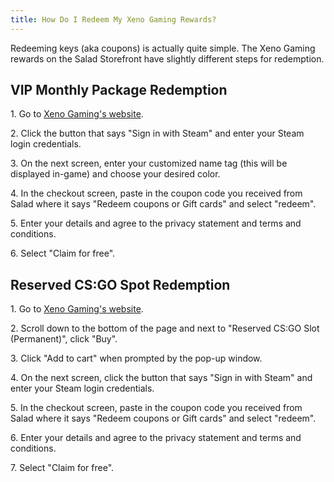 ```yaml
---
title: How Do I Redeem My Xeno Gaming Rewards?
---
```


Redeeming keys (aka coupons) is actually quite simple. The Xeno Gaming rewards on the Salad Storefront have slightly
different steps for redemption.

## VIP Monthly Package Redemption

1\. Go to [Xeno Gaming's website](https://store.xgc.gg/checkout/packages/add/3281929/single).

2\. Click the button that says "Sign in with Steam" and enter your Steam login credentials.

3\. On the next screen, enter your customized name tag (this will be displayed in-game) and choose your desired color.

4\. In the checkout screen, paste in the coupon code you received from Salad where it says "Redeem coupons or Gift
cards" and select "redeem".

5\. Enter your details and agree to the privacy statement and terms and conditions.

6\. Select "Claim for free".

## Reserved CS:GO Spot Redemption

1\. Go to [Xeno Gaming's website](https://store.xgc.gg/category/monthly).

2\. Scroll down to the bottom of the page and next to "Reserved CS:GO Slot (Permanent)", click "Buy".

3\. Click "Add to cart" when prompted by the pop-up window.

4\. On the next screen, click the button that says "Sign in with Steam" and enter your Steam login credentials.

5\. In the checkout screen, paste in the coupon code you received from Salad where it says "Redeem coupons or Gift
cards" and select "redeem".

6\. Enter your details and agree to the privacy statement and terms and conditions.

7\. Select "Claim for free".
